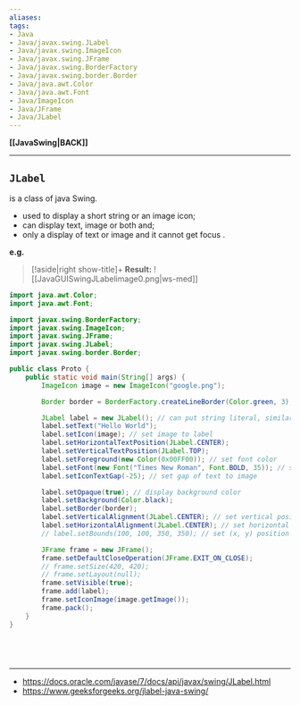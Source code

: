 ```yaml
---
aliases:
tags:
- Java
- Java/javax.swing.JLabel
- Java/javax.swing.ImageIcon
- Java/javax.swing.JFrame
- Java/javax.swing.BorderFactory
- Java/javax.swing.border.Border
- Java/java.awt.Color
- Java/java.awt.Font
- Java/ImageIcon
- Java/JFrame
- Java/JLabel
---
```

**[[JavaSwing|BACK]]**

---
## `JLabel`
is a class of java Swing.
- used to display a short string or an image icon;
- can display text, image or both and;
- only a display of text or image and it cannot get focus .

**e.g.**
>[!aside|right show-title]+ **Result:**
> ![[JavaGUISwingJLabelimage0.png|ws-med]]

```java
import java.awt.Color;
import java.awt.Font;

import javax.swing.BorderFactory;
import javax.swing.ImageIcon;
import javax.swing.JFrame;
import javax.swing.JLabel;
import javax.swing.border.Border;

public class Proto {
    public static void main(String[] args) {
        ImageIcon image = new ImageIcon("google.png");

        Border border = BorderFactory.createLineBorder(Color.green, 3);

        JLabel label = new JLabel(); // can put string literal, similar to `setTExt()`
        label.setText("Hello World");
        label.setIcon(image); // set image to label
        label.setHorizontalTextPosition(JLabel.CENTER);
        label.setVerticalTextPosition(JLabel.TOP);
        label.setForeground(new Color(0x00FF00)); // set font color
        label.setFont(new Font("Times New Roman", Font.BOLD, 35)); // set font of text
        label.setIconTextGap(-25); // set gap of text to image

        label.setOpaque(true); // display background color
        label.setBackground(Color.black);
        label.setBorder(border);
        label.setVerticalAlignment(JLabel.CENTER); // set vertical position of icon + text
        label.setHorizontalAlignment(JLabel.CENTER); // set horizontal position of icon + text
        // label.setBounds(100, 100, 350, 350); // set (x, y) position within frame

        JFrame frame = new JFrame();
        frame.setDefaultCloseOperation(JFrame.EXIT_ON_CLOSE);
        // frame.setSize(420, 420);
        // frame.setLayout(null);
        frame.setVisible(true);
        frame.add(label);
        frame.setIconImage(image.getImage());
        frame.pack();
    }
}
```

<br>

# 
---
- https://docs.oracle.com/javase/7/docs/api/javax/swing/JLabel.html
- https://www.geeksforgeeks.org/jlabel-java-swing/